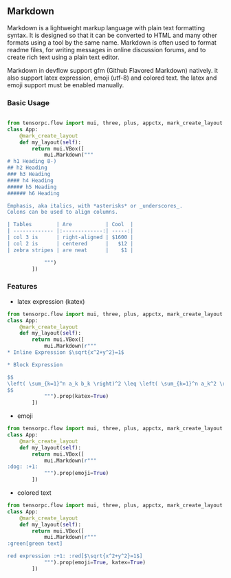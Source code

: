 ## Markdown 

Markdown is a lightweight markup language with plain text formatting syntax. It is designed so that it can be converted to HTML and many other formats using a tool by the same name. Markdown is often used to format readme files, for writing messages in online discussion forums, and to create rich text using a plain text editor.

Markdown in devflow support gfm (Github Flavored Markdown) natively. it also support latex expression, emoji (utf-8) and colored text. the latex and emoji support must be enabled manually.

### Basic Usage


```Python

from tensorpc.flow import mui, three, plus, appctx, mark_create_layout
class App:
    @mark_create_layout
    def my_layout(self):
        return mui.VBox([
            mui.Markdown("""
# h1 Heading 8-)
## h2 Heading
### h3 Heading
#### h4 Heading
##### h5 Heading
###### h6 Heading

Emphasis, aka italics, with *asterisks* or _underscores_.
Colons can be used to align columns.

| Tables        | Are           | Cool  |
| ------------- |:-------------:| -----:|
| col 3 is      | right-aligned | $1600 |
| col 2 is      | centered      |   $12 |
| zebra stripes | are neat      |    $1 |

            """)
        ])
```

### Features

* latex expression (katex)

```Python
from tensorpc.flow import mui, three, plus, appctx, mark_create_layout
class App:
    @mark_create_layout
    def my_layout(self):
        return mui.VBox([
            mui.Markdown(r"""
* Inline Expression $\sqrt{x^2+y^2}=1$

* Block Expression

$$
\left( \sum_{k=1}^n a_k b_k \right)^2 \leq \left( \sum_{k=1}^n a_k^2 \right) \left( \sum_{k=1}^n b_k^2 \right)
$$
            """).prop(katex=True)
        ])
```

* emoji

```Python
from tensorpc.flow import mui, three, plus, appctx, mark_create_layout
class App:
    @mark_create_layout
    def my_layout(self):
        return mui.VBox([
            mui.Markdown(r"""
:dog: :+1:
            """).prop(emoji=True)
        ])
```

* colored text 

```Python
from tensorpc.flow import mui, three, plus, appctx, mark_create_layout
class App:
    @mark_create_layout
    def my_layout(self):
        return mui.VBox([
            mui.Markdown(r"""
:green[green text]

red expression :+1: :red[$\sqrt{x^2+y^2}=1$]
            """).prop(emoji=True, katex=True)
        ])
```